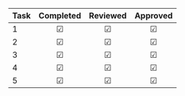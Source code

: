 | Task      | Completed         | Reviewed | Approved
| --------- |:-----------------:| :-------:| :------:
| 1 | &#x2611; | &#x2611; | &#x2611; |
| 2 | &#x2611; | &#x2611; | &#x2611; |
| 3 | &#x2611; | &#x2611; | &#x2611; |
| 4 | &#x2611; | &#x2611; | &#x2611; |
| 5 | &#x2611; | &#x2611; | &#x2611; |

